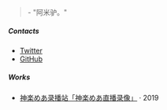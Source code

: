 > \- "阿米驴。" 

##### Contacts

- [Twitter](https://twitter.com/amzrk2)
- [GitHub](http://github.com/amzrk2)

##### Works

- [神楽めあ录播站「神楽めあ直播录像」](https://kaguramea-record.github.io/) · 2019
